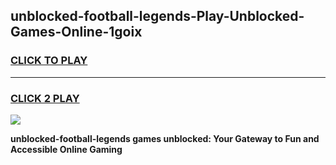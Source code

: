 
## unblocked-football-legends-Play-Unblocked-Games-Online-1goix
<h3>
<a href="https://premium76.site?title=unblocked-football-legends&ref=25A">CLICK TO PLAY</a></h3>
<hr>

<h3>
<a href="https://premium76.site?title=unblocked-football-legends&ref=25A">CLICK 2 PLAY</a>
  
</h3>

<a href="https://premium76.site?title=unblocked-football-legends&ref=25A"><img src="https://clearcache.store/games.png"></a>


**unblocked-football-legends games unblocked: Your Gateway to Fun and Accessible Online Gaming**
